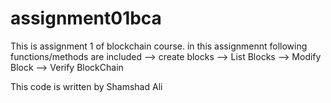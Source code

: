 ﻿# assignment01bca
 
 This is assignment 1 of blockchain course.
 in this assignmennt following functions/methods are included
 -->  create blocks
 -->  List Blocks
 -->   Modify Block
 -->  Verify BlockChain
 
 This code is written by Shamshad Ali

